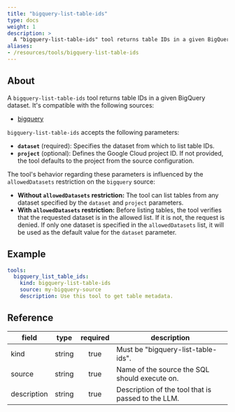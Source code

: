 ```yaml
---
title: "bigquery-list-table-ids"
type: docs
weight: 1
description: >
  A "bigquery-list-table-ids" tool returns table IDs in a given BigQuery dataset.
aliases:
- /resources/tools/bigquery-list-table-ids
---
```


## About

A `bigquery-list-table-ids` tool returns table IDs in a given BigQuery dataset.
It's compatible with the following sources:

- [bigquery](../../sources/bigquery.md)

`bigquery-list-table-ids` accepts the following parameters:
- **`dataset`** (required): Specifies the dataset from which to list table IDs.
- **`project`** (optional): Defines the Google Cloud project ID. If not provided,
the tool defaults to the project from the source configuration.

The tool's behavior regarding these parameters is influenced by the 
`allowedDatasets` restriction on the `bigquery` source:
- **Without `allowedDatasets` restriction:** The tool can list tables from any 
dataset specified by the `dataset` and `project` parameters.
- **With `allowedDatasets` restriction:** Before listing tables, the tool verifies
that the requested dataset is in the allowed list. If it is not, the request is
denied. If only one dataset is specified in the `allowedDatasets` list, it
will be used as the default value for the `dataset` parameter.

## Example

```yaml
tools:
  bigquery_list_table_ids:
    kind: bigquery-list-table-ids
    source: my-bigquery-source
    description: Use this tool to get table metadata.
```

## Reference

| **field**   |                  **type**                  | **required** | **description**                                                                                  |
|-------------|:------------------------------------------:|:------------:|--------------------------------------------------------------------------------------------------|
| kind        |                   string                   |     true     | Must be "bigquery-list-table-ids".                                                               |
| source      |                   string                   |     true     | Name of the source the SQL should execute on.                                                    |
| description |                   string                   |     true     | Description of the tool that is passed to the LLM.                                               |
